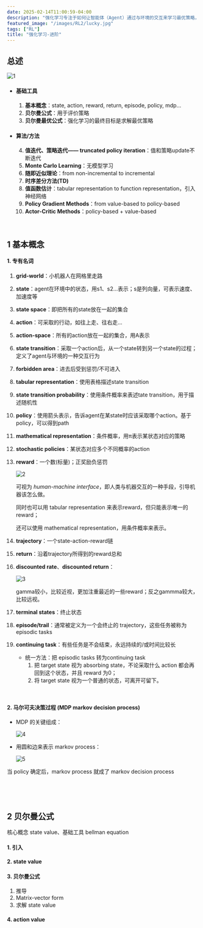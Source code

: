 ```yaml
---
date: 2025-02-14T11:00:59-04:00
description: "强化学习专注于如何让智能体（Agent）通过与环境的交互来学习最优策略，以最大化累积奖励。它的核心思想是试错学习，智能体通过尝试不同的行动，观察结果并获得奖励或惩罚，从而逐步改进自己的行为策略。"
featured_image: "/images/RL2/lucky.jpg"
tags: ["RL"]
title: "强化学习-进阶"
---
```


## 总述

![1](/images/RL2/1.png)

+ #### **基础工具**

  1. **基本概念**：state, action, reward, return, episode, policy, mdp...
  2. **贝尔曼公式**：用于评价策略
  3. **贝尔曼最优公式**：强化学习的最终目标是求解最优策略

+ #### 算法/方法

  4. **值迭代、策略迭代—— truncated policy iteration**：值和策略update不断迭代
  5. **Monte Carlo Learning**：无模型学习
  6. **随即近似理论**：from non-incremental to incremental
  7. **时序差分方法(TD)**
  8. **值函数估计**：tabular representation to function representation，引入神经网络
  9. **Policy Gradient Methods**：from value-based to policy-based
  10. **Actor-Critic Methods**：policy-based + value-based



&nbsp;

## 1 基本概念

#### 1. 专有名词

1. **grid-world**：小机器人在网格里走路

2. **state**：agent在环境中的状态，用s1、s2...表示；s是列向量，可表示速度、加速度等

3. **state space**：即把所有的state放在一起的集合

4. **action**：可采取的行动，如往上走、往右走...

5. **action-space**：所有的action放在一起的集合，用A表示

6. **state transition**：采取一个action后，从一个state转到另一个state的过程；定义了agent与环境的一种交互行为

7. **forbidden area**：进去后受到惩罚/不可进入

   <!--more-->

8. **tabular representation**：使用表格描述state transition

9. **state transition probability**：使用条件概率来表述tate transition，用于描述随机性

10. **policy**：使用箭头表示，告诉agent在某state时应该采取哪个action。基于policy，可以得到path

11. **mathematical representation**：条件概率，用π表示某状态对应的策略

12. **stochastic policies**：某状态对应多个不同概率的action

13. **reward**：一个数(标量)；正奖励负惩罚

    ![2](/images/RL2/2.png)

    可视为 *human-machine interface*，即人类与机器交互的一种手段，引导机器该怎么做。

    同时也可以用 tabular representation 来表示reward，但只能表示唯一的reward；

    还可以使用 mathematical representation，用条件概率来表示。

14. **trajectory**：一个state-action-reward链

15. **return**：沿着trajectory所得到的reward总和

16. **discounted rate**、**discounted return**：

    ![3](/images/RL2/3.png)

    gamma较小，比较近视，更加注重最近的一些reward；反之gammma较大，比较远视。

17. **terminal states**：终止状态

18. **episode/trail**：通常被定义为一个会终止的 trajectory，这些任务被称为episodic tasks

19. **continuing task**：有些任务是不会结束，永远持续的/或时间比较长

    + 统一方法：把 episodic tasks 转为continuing task
      1. 把 target state 视为 absorbing state，不论采取什么 action 都会再回到这个状态，并且 reward 为0；
      2. 将 target state 视为一个普通的状态，可离开可留下。

&nbsp;

#### 2. 马尔可夫决策过程 (MDP markov decision process)

+ MDP 的关键组成：

  ![4](/images/RL2/4.png)

+ 用圆和边来表示 markov process：

  ![5](/images/RL2/5.png)

当 policy 确定后，markov process 就成了 markov decision process





&nbsp;

&nbsp;

## 2 贝尔曼公式

核心概念 state value、基础工具 bellman equation

#### 1. 引入

#### 2. state value

#### 3. 贝尔曼公式

1. 推导
2. Matrix-vector form
3. 求解 state value

#### 4. action value











